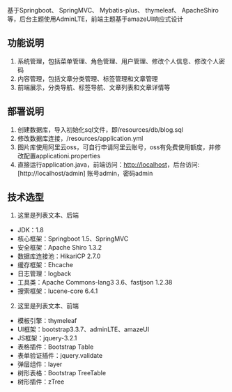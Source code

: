 基于Springboot、
    SpringMVC、
    Mybatis-plus、
    thymeleaf、
    ApacheShiro
        等，后台主题使用AdminLTE，前端主题基于amazeUI响应式设计

## 功能说明

1. 系统管理，包括菜单管理、角色管理、用户管理、修改个人信息、修改个人密码
2. 内容管理，包括文章分类管理、标签管理和文章管理
3. 前端展示，分类导航、标签导航、文章列表和文章详情等

## 部署说明

1. 创建数据库，导入初始化sql文件，即/resources/db/blog.sql
2. 修改数据库连接，/resources/application.yml
3. 图片库使用阿里云oss，可自行申请阿里云账号，oss有免费使用额度，并修改配置applicationi.properties
4. 直接运行application.java，前端访问：[http://localhost](http://http://localhost)，后台访问:[http://localhost/admin] 账号admin，密码admin

## 技术选型

1. 这里是列表文本、后端

* JDK：1.8
* 核心框架：Springboot 1.5、SpringMVC
* 安全框架：Apache Shiro 1.3.2
* 数据库连接池：HikariCP 2.7.0
* 缓存框架：Ehcache
* 日志管理：logback
* 工具类：Apache Commons-lang3 3.6、fastjson 1.2.38
* 搜索框架：lucene-core 6.4.1

2. 这里是列表文本、前端

* 模板引擎：thymeleaf
* UI框架：bootstrap3.3.7、adminLTE、amazeUI
* JS框架：jquery-3.2.1
* 表格插件：Bootstrap Table
* 表单验证插件：jquery.validate
* 弹层组件：layer
* 树形表格：Bootstrap TreeTable
* 树形插件：zTree